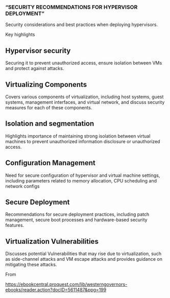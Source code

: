 ### “SECURITY RECOMMENDATIONS FOR HYPERVISOR DEPLOYMENT”

Security considerations and best practices when deploying hypervisors.  

Key highlights

## Hypervisor security 

Securing it to prevent unauthorized access, ensure isolation between VMs and protect against attacks.

## Virtualizing Components 

Covers various components of virtualization, including host systems, guest systems, management interfaces, and virtual network, and discuss security measures for each of these components. 

## Isolation and segmentation 

Highlights importance of maintaining strong isolation between virtual machines to prevent unauthorized information disclosure or unauthorized access.

## Configuration Management 

Need for secure configuration of hypervisor and virtual machine settings, including parameters related to memory allocation, CPU scheduling and network configs

## Secure Deployment 

Recommendations for secure deployment practices, including patch management, secure boot processes and hardware-based security features.

## Virtualization Vulnerabilities 

Discusses potential Vulnerabilities that may rise due to virtualization, such as side-channel attacks and VM escape attacks and provides guidance on mitigating these attacks.

From

https://ebookcentral.proquest.com/lib/westerngovernors-ebooks/reader.action?docID=5611487&ppg=199
